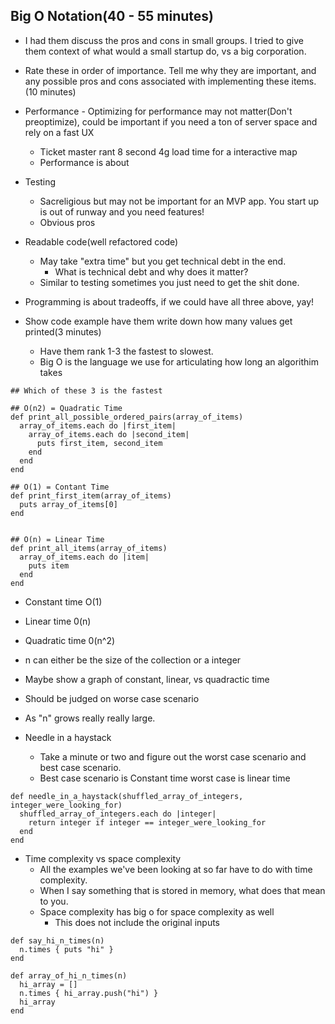 ## Big O Notation(40 - 55 minutes)
  - I had them discuss the pros and cons in small groups.  I tried to give them context of what would a small startup do, vs a big corporation.
  - Rate these in order of importance.  Tell me why they are important, and any possible pros and cons associated with implementing these items.(10 minutes)
  - Performance - Optimizing for performance  may not matter(Don't preoptimize), could be important if you need a ton of server space and rely on a fast UX
    * Ticket master rant 8 second 4g load time for a interactive map
    * Performance is about $$$$$$$$
  - Testing
    * Sacreligious but may not be important for an MVP app.  You start up is out of runway and you need features!
    * Obvious pros
  - Readable code(well refactored code)
    * May take "extra time" but you get technical debt in the end.
      * What is technical debt and why does it matter?
    * Similar to testing sometimes you just need to get the shit done.
  - Programming is about tradeoffs, if we could have all three above, yay!


- Show code example have them write down how many values get printed(3 minutes)
  * Have them rank 1-3 the fastest to slowest.
  * Big O is the language we use for articulating how long an algorithim takes
```  
## Which of these 3 is the fastest

## O(n2) = Quadratic Time
def print_all_possible_ordered_pairs(array_of_items)
  array_of_items.each do |first_item|
    array_of_items.each do |second_item|
      puts first_item, second_item
    end
  end
end

## O(1) = Contant Time
def print_first_item(array_of_items)
  puts array_of_items[0]
end


## O(n) = Linear Time
def print_all_items(array_of_items)
  array_of_items.each do |item|
    puts item
  end
end
```
- Constant time O(1)
- Linear time 0(n)
- Quadratic time 0(n^2)
- n can either be the size of the collection or a integer
- Maybe show a graph of constant, linear, vs quadractic time

- Should be judged on worse case scenario
- As "n" grows really really large.
- Needle in a haystack
  * Take a minute or two and figure out the worst case scenario and best case scenario.
  * Best case scenario is Constant time worst case is linear time
```
def needle_in_a_haystack(shuffled_array_of_integers, integer_were_looking_for)
  shuffled_array_of_integers.each do |integer|
    return integer if integer == integer_were_looking_for
  end
end
```

- Time complexity vs space complexity
  * All the examples we've been looking at so far have to do with time complexity.
  * When I say something that is stored in memory, what does that mean to you.
  * Space complexity has big o for space complexity as well
    * This does not include the original inputs
```
def say_hi_n_times(n)
  n.times { puts "hi" }
end

def array_of_hi_n_times(n)
  hi_array = []
  n.times { hi_array.push("hi") }
  hi_array
end
```
